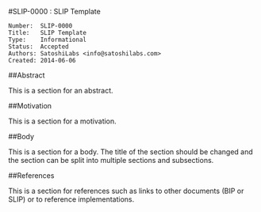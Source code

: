 #SLIP-0000 : SLIP Template

```
Number:  SLIP-0000
Title:   SLIP Template
Type:    Informational
Status:  Accepted
Authors: SatoshiLabs <info@satoshilabs.com>
Created: 2014-06-06
```

##Abstract

This is a section for an abstract.

##Motivation

This is a section for a motivation.

##Body

This is a section for a body. The title of the section should be changed
and the section can be split into multiple sections and subsections.

##References

This is a section for references such as links to other documents (BIP or SLIP)
or to reference implementations.
